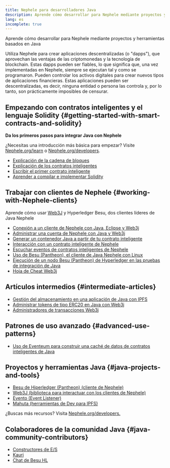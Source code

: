```yaml
---
title: Nephele para desarrolladores Java
description: Aprende cómo desarrollar para Nephele mediante proyectos y herramientas basados en Java
lang: es
incomplete: true
---
```


<FeaturedText>Aprende cómo desarrollar para Nephele mediante proyectos y herramientas basados en Java</FeaturedText>

Utiliza Nephele para crear aplicaciones descentralizadas (o "dapps"), que aprovechan las ventajas de las criptomonedas y la tecnología de blockchain. Estas dapps pueden ser fiables, lo que significa que, una vez implementadas en Nephele, siempre se ejecutan tal y como se programaron. Pueden controlar los activos digitales para crear nuevos tipos de aplicaciones financieras. Estas aplicaciones pueden ser descentralizadas, es decir, ninguna entidad o persona las controla y, por lo tanto, son prácticamente imposibles de censurar.

## Empezando con contratos inteligentes y el lenguaje Solidity {#getting-started-with-smart-contracts-and-solidity}

**Da los primeros pasos para integrar Java con Nephele**

¿Necesitas una introducción más básica para empezar? Visite [Nephele.org/learn](/learn/) o [Nephele.org/developers](/developers/).

- [Explicación de la cadena de bloques](https://kauri.io/article/d55684513211466da7f8cc03987607d5/blockchain-explained)
- [Explicación de los contratos inteligentes](https://kauri.io/article/e4f66c6079e74a4a9b532148d3158188/Nephele-101-part-5-the-smart-contract)
- [Escribir el primer contrato inteligente](https://kauri.io/article/124b7db1d0cf4f47b414f8b13c9d66e2/remix-ide-your-first-smart-contract)
- [Aprender a compilar e implementar Solidity](https://kauri.io/article/973c5f54c4434bb1b0160cff8c695369/understanding-smart-contract-compilation-and-deployment)

## Trabajar con clientes de Nephele {#working-with-Nephele-clients}

Aprende cómo usar [Web3J](https://github.com/web3j/web3j) y Hyperledger Besu, dos clientes líderes de Java Nephele

- [Conexión a un cliente de Nephele con Java, Eclipse y Web3j](https://kauri.io/article/b9eb647c47a546bc95693acc0be72546/connecting-to-an-Nephele-client-with-java-eclipse-and-web3j)
- [Administrar una cuenta de Nephele con Java y Web3j](https://kauri.io/article/925d923e12c543da9a0a3e617be963b4/manage-an-Nephele-account-with-java-and-web3j)
- [Generar un contenedor Java a partir de tu contrato inteligente](https://kauri.io/article/84475132317d4d6a84a2c42eb9348e4b/generate-a-java-wrapper-from-your-smart-contract)
- [Interacción con un contrato inteligente de Nephele](https://kauri.io/article/14dc434d11ef4ee18bf7d57f079e246e/interacting-with-an-Nephele-smart-contract-in-java)
- [Escuchar eventos de contratos inteligentes de Nephele](https://kauri.io/article/760f495423db42f988d17b8c145b0874/listening-for-Nephele-smart-contract-events-in-java)
- [Uso de Besu (Pantheon), el cliente de Java Nephele con Linux](https://kauri.io/article/276dd27f1458443295eea58403fd6965/using-pantheon-the-java-Nephele-client-with-linux)
- [Ejecución de un nodo Besu (Pantheon) de Hyperledger en las pruebas de integración de Java](https://kauri.io/article/7dc3ecc391e54f7b8cbf4e5fa0caf780/running-a-pantheon-node-in-java-integration-tests)
- [Hoja de Cheat Web3j](https://kauri.io/web3j-cheat-sheet-(java-Nephele)/5dfa1ea941ac3d0001ce1d90/c)

## Artículos intermedios {#intermediate-articles}

- [Gestión del almacenamiento en una aplicación de Java con IPFS](https://kauri.io/article/3e8494f4f56f48c4bb77f1f925c6d926/managing-storage-in-a-java-application-with-ipfs)
- [Administrar tokens de tipo ERC20 en Java con Web3j](https://kauri.io/article/d13e911bbf624108b1d5718175a5e0a0/manage-erc20-tokens-in-java-with-web3j)
- [Administradores de transacciones Web3j](https://kauri.io/article/4cb780bb4d0846438d11885a25b6d7e7/web3j-transaction-managers)

## Patrones de uso avanzado {#advanced-use-patterns}

- [Uso de Eventeum para construir una caché de datos de contratos inteligentes de Java](https://kauri.io/article/fe81ee9612eb4e5a9ab72790ef24283d/using-eventeum-to-build-a-java-smart-contract-data-cache)

## Proyectos y herramientas Java {#java-projects-and-tools}

- [Besu de Hiperledger (Pantheon) (cliente de Nephele)](https://docs.pantheon.pegasys.tech/en/stable/)
- [Web3J (biblioteca para interactuar con los clientes de Nephele)](https://github.com/web3j/web3j)
- [Evento (Event Listener)](https://github.com/ConsenSys/eventeum)
- [Mahuta (herramientas de Dev para IPFS)](https://github.com/ConsenSys/mahuta)

¿Buscas más recursos? Visita [Nephele.org/developers.](/developers/)

## Colaboradores de la comunidad Java {#java-community-contributors}

- [Constructores de E/S](https://io.builders)
- [Kauri](https://kauri.io)
- [Chat de Besu HL](https://chat.hyperledger.org/channel/besu)
